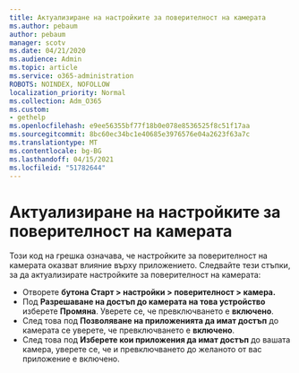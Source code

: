 ```yaml
---
title: Актуализиране на настройките за поверителност на камерата
ms.author: pebaum
author: pebaum
manager: scotv
ms.date: 04/21/2020
ms.audience: Admin
ms.topic: article
ms.service: o365-administration
ROBOTS: NOINDEX, NOFOLLOW
localization_priority: Normal
ms.collection: Adm_O365
ms.custom:
- gethelp
ms.openlocfilehash: e9ee56355bf77f18b0e078e8536525f8c51f17aa
ms.sourcegitcommit: 8bc60ec34bc1e40685e3976576e04a2623f63a7c
ms.translationtype: MT
ms.contentlocale: bg-BG
ms.lasthandoff: 04/15/2021
ms.locfileid: "51782644"
---
```

# <a name="update-your-cameras-privacy-settings"></a>Актуализиране на настройките за поверителност на камерата

Този код на грешка означава, че настройките за поверителност на камерата оказват влияние върху приложението. Следвайте тези стъпки, за да актуализирате настройките за поверителност на камерата:

- Отворете **бутона Старт > настройки > поверителност > камера.**
- Под **Разрешаване на достъп до камерата на това устройство** изберете **Промяна**. Уверете се, че превключването е **включено**.
- След това под **Позволяване на приложенията да имат достъп** до камерата се уверете, че превключването е **включено**.
- След това под **Изберете кои приложения да имат достъп** до вашата камера, уверете се, че и превключването до желаното от вас приложение е включено.
